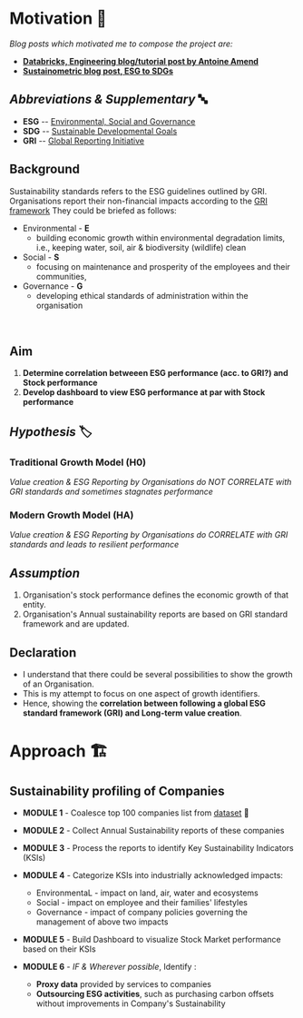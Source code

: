 # Motivation 🚀
_Blog posts which motivated me to compose the project are:_
* **[Databricks, Engineering blog/tutorial post by Antoine Amend](https://databricks.com/blog/2020/07/10/a-data-driven-approach-to-environmental-social-and-governance.html)**
* **[Sustainometric blog post, ESG to SDGs](https://sustainometric.com/esg-to-sdgs-connected-paths-to-a-sustainable-future/)**

 ## _Abbreviations & Supplementary_ 🔤
- **ESG** -- [Environmental, Social and Governance](https://www.investopedia.com/terms/e/environmental-social-and-governance-esg-criteria.asp)
- **SDG** -- [Sustainable Developmental Goals](https://sdgs.un.org/goals)
- **GRI** -- [Global Reporting Initiative](https://www.globalreporting.org/how-to-use-the-gri-standards/resource-center/)

## Background
Sustainability standards refers to the ESG guidelines outlined by GRI. Organisations report their non-financial impacts according to the [GRI framework](https://www.globalreporting.org/how-to-use-the-gri-standards/gri-standards-english-language/) They could be briefed as follows:
* Environmental - **E** 
    * building economic growth within environmental degradation limits, i.e., keeping water, soil, air & biodiversity (wildlife) clean
* Social        - **S**
    * focusing on maintenance and prosperity of the employees and their communities, 
* Governance    - **G**
    * developing ethical standards of administration within the organisation
</br>

## Aim 
1. **Determine correlation betweeen ESG performance (acc. to GRI?) and Stock performance**
2. **Develop dashboard to view ESG performance at par with Stock performance**

## _Hypothesis_ 🏷️
### **Traditional Growth Model (H0)**
_Value creation & ESG Reporting by Organisations do NOT CORRELATE with GRI standards and sometimes stagnates performance_</br>

### **Modern Growth Model (HA)**
_Value creation & ESG Reporting by Organisations do CORRELATE with GRI standards and leads to resilient performance_</br>


## _Assumption_
1. Organisation's stock performance defines the economic growth of that entity.
2. Organisation's Annual sustainability reports are based on GRI standard framework and are updated.

## **Declaration** 
- I understand that there could be several possibilities to show the growth of an Organisation. 
- This is my attempt to focus on one aspect of growth identifiers. 
- Hence, showing the **correlation between following a global ESG standard framework (GRI) and Long-term value creation**.


# Approach 🏗️
## Sustainability profiling of Companies
* **MODULE 1** - Coalesce top 100 companies list from [dataset](https://github.com/prak112/esg-profile/blob/7b320c46d47dca93c9b0abf453bcc234039b91c7/dataset) 💾

* **MODULE 2** - Collect Annual Sustainability reports of these companies

* **MODULE 3** - Process the reports to identify Key Sustainability Indicators (KSIs)

* **MODULE 4** - Categorize KSIs into industrially acknowledged impacts:
    - EnvironmentaL -  impact on land, air, water and ecosystems
    - Social        - impact on employee and their families' lifestyles
    - Governance    - impact of company policies governing the management of above two impacts

* **MODULE 5** - Build Dashboard to visualize Stock Market performance based on their KSIs 

* **MODULE 6** - _IF & Wherever possible_, Identify :
  - **Proxy data** provided by services to companies
  - **Outsourcing ESG activities**, such as purchasing carbon offsets without improvements in Company's Sustainability


 
